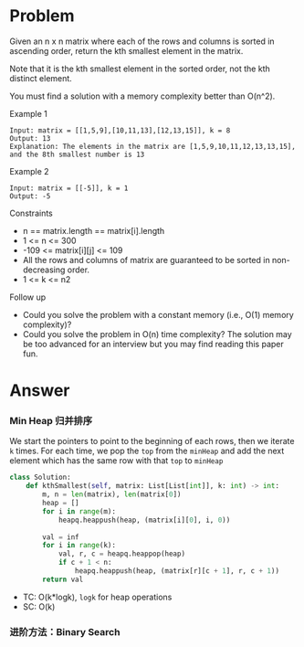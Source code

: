 # Problem
Given an n x n matrix where each of the rows and columns is sorted in ascending order, return the kth smallest element in the matrix.

Note that it is the kth smallest element in the sorted order, not the kth distinct element.

You must find a solution with a memory complexity better than O(n^2).

Example 1
```
Input: matrix = [[1,5,9],[10,11,13],[12,13,15]], k = 8
Output: 13
Explanation: The elements in the matrix are [1,5,9,10,11,12,13,13,15], and the 8th smallest number is 13
```

Example 2
```
Input: matrix = [[-5]], k = 1
Output: -5
```

Constraints
- n == matrix.length == matrix[i].length
- 1 <= n <= 300
- -109 <= matrix[i][j] <= 109
- All the rows and columns of matrix are guaranteed to be sorted in non-decreasing order.
- 1 <= k <= n2

Follow up
- Could you solve the problem with a constant memory (i.e., O(1) memory complexity)?
- Could you solve the problem in O(n) time complexity? The solution may be too advanced for an interview but you may find reading this paper fun.
# Answer

### Min Heap 归并排序

We start the pointers to point to the beginning of each rows, then we iterate `k` times. For each time, we pop the `top` from the `minHeap` and add the next element which has the same row with that `top` to `minHeap`
```python
class Solution:
    def kthSmallest(self, matrix: List[List[int]], k: int) -> int:
        m, n = len(matrix), len(matrix[0])
        heap = []
        for i in range(m):
            heapq.heappush(heap, (matrix[i][0], i, 0))
        
        val = inf
        for i in range(k):
            val, r, c = heapq.heappop(heap)
            if c + 1 < n:
                heapq.heappush(heap, (matrix[r][c + 1], r, c + 1))  
        return val
```
- TC: O(k*logk), `logk` for heap operations
- SC: O(k)

### 进阶方法：Binary Search